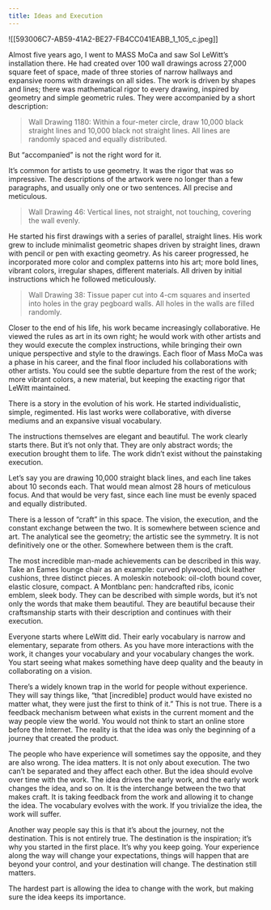 ```yaml
---
title: Ideas and Execution
---
```

![[593006C7-AB59-41A2-BE27-FB4CC041EABB_1_105_c.jpeg]]

Almost five years ago, I went to MASS MoCa and saw Sol LeWitt’s installation there. He had created over 100 wall drawings across 27,000 square feet of space, made of three stories of narrow hallways and expansive rooms with drawings on all sides. The work is driven by shapes and lines; there was mathematical rigor to every drawing, inspired by geometry and simple geometric rules. They were accompanied by a short description:

> Wall Drawing 1180: Within a four-meter circle, draw 10,000 black straight lines and 10,000 black not straight lines. All lines are randomly spaced and equally distributed.

But “accompanied” is not the right word for it.

It’s common for artists to use geometry. It was the rigor that was so impressive. The descriptions of the artwork were no longer than a few paragraphs, and usually only one or two sentences. All precise and meticulous.

> Wall Drawing 46: Vertical lines, not straight, not touching, covering the wall evenly.

He started his first drawings with a series of parallel, straight lines. His work grew to include minimalist geometric shapes driven by straight lines, drawn with pencil or pen with exacting geometry. As his career progressed, he incorporated more color and complex patterns into his art; more bold lines, vibrant colors, irregular shapes, different materials. All driven by initial instructions which he followed meticulously.

> Wall Drawing 38: Tissue paper cut into 4-cm squares and inserted into holes in the gray pegboard walls. All holes in the walls are filled randomly.

Closer to the end of his life, his work became increasingly collaborative. He viewed the rules as art in its own right; he would work with other artists and they would execute the complex instructions, while bringing their own unique perspective and style to the drawings. Each floor of Mass MoCa was a phase in his career, and the final floor included his collaborations with other artists. You could see the subtle departure from the rest of the work; more vibrant colors, a new material, but keeping the exacting rigor that LeWitt maintained.

There is a story in the evolution of his work. He started individualistic, simple, regimented. His last works were collaborative, with diverse mediums and an expansive visual vocabulary.

The instructions themselves are elegant and beautiful. The work clearly starts there. But it’s not only that. They are only abstract words; the execution brought them to life. The work didn’t exist without the painstaking execution.

Let’s say you are drawing 10,000 straight black lines, and each line takes about 10 seconds each. That would mean almost 28 hours of meticulous focus. And that would be very fast, since each line must be evenly spaced and equally distributed.

There is a lesson of “craft” in this space. The vision, the execution, and the constant exchange between the two. It is somewhere between science and art. The analytical see the geometry; the artistic see the symmetry. It is not definitively one or the other. Somewhere between them is the craft.

The most incredible man-made achievements can be described in this way. Take an Eames lounge chair as an example: curved plywood, thick leather cushions, three distinct pieces. A moleskin notebook: oil-cloth bound cover, elastic closure, compact. A Montblanc pen: handcrafted ribs, iconic emblem, sleek body. They can be described with simple words, but it’s not only the words that make them beautiful. They are beautiful because their craftsmanship starts with their description and continues with their execution.

Everyone starts where LeWitt did. Their early vocabulary is narrow and elementary, separate from others. As you have more interactions with the work, it changes your vocabulary and your vocabulary changes the work. You start seeing what makes something have deep quality and the beauty in collaborating on a vision.

There’s a widely known trap in the world for people without experience. They will say things like, “that [incredible] product would have existed no matter what, they were just the first to think of it.” This is not true. There is a feedback mechanism between what exists in the current moment and the way people view the world. You would not think to start an online store before the Internet. The reality is that the idea was only the beginning of a journey that created the product.

The people who have experience will sometimes say the opposite, and they are also wrong. The idea matters. It is not only about execution. The two can’t be separated and they affect each other. But the idea should evolve over time with the work. The idea drives the early work, and the early work changes the idea, and so on. It is the interchange between the two that makes craft. It is taking feedback from the work and allowing it to change the idea. The vocabulary evolves with the work. If you trivialize the idea, the work will suffer.

Another way people say this is that it’s about the journey, not the destination. This is not entirely true. The destination is the inspiration; it’s why you started in the first place. It’s why you keep going. Your experience along the way will change your expectations, things will happen that are beyond your control, and your destination will change. The destination still matters.

The hardest part is allowing the idea to change with the work, but making sure the idea keeps its importance.
